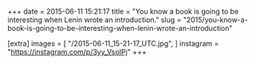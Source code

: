 +++
date = 2015-06-11 15:21:17
title = "You know a book is going to be interesting when Lenin wrote an introduction."
slug = "2015/you-know-a-book-is-going-to-be-interesting-when-lenin-wrote-an-introduction"

[extra]
images = [
    "/2015-06-11_15-21-17_UTC.jpg",
]
instagram = "https://instagram.com/p/3yy_VsoIPj"
+++

